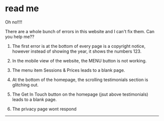 # read me

Oh no!!!!

There are a whole bunch of errors in this website and I can't fix them. Can you help me??

1. The first error is at the bottom of every page is a copyright notice, however instead of showing the year, it shows the numbers 123.

2. In the mobile view of the website, the MENU button is not working.

3. The menu item Sessions & Prices leads to a blank page.

4. At the bottom of the homepage, the scrolling testimonials section is glitching out.

5. The Get In Touch button on the homepage (jsut above testimonials) leads to a blank page.

6. The privacy page wont respond

---

